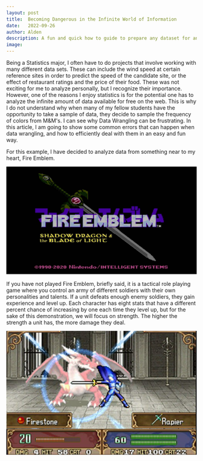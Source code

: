 ```yaml
---
layout: post
title:  Becoming Dangerous in the Infinite World of Information
date:   2022-09-26
author: Alden
description: A fun and quick how to guide to prepare any dataset for analysis
image: 
---
```

 
Being a Statistics major, I often have to do projects that involve working with many different data sets.  These can include the wind speed at certain reference sites
in order to predict the speed of the candidate site, or the effect of restaurant ratings and the price of their food.  These was not exciting for me to analyze 
personally, but I recognize their importance.  However, one of the reasons I enjoy statistics is for the potential one has to analyze the infinite amount of data
available for free on the web.  This is why I do not understand why when many of my fellow students have the opportunity to take a sample of data, they decide to
sample the frequency of colors from M&M's.  I can see why Data Wrangling can be frustrating.  In this article, I am going to show some common errors that can happen when data wrangling, and how to efficiently deal with them in an easy and fun way. 

For this example, I have decided to analyze data from something near to my heart, Fire Emblem.

![Test Image](https://github.com/aldenm01/stat386-projects/blob/main/assets/images/Fire_Emblem_Shadow_Dragon_Blade_of_Light_4.jpg)

If you have not played Fire Emblem, briefly said, it is a tactical role playing game where you control an army of different soldiers with their own personalities
and talents.  If a unit defeats enough enemy soldiers, they gain experience and level up.  Each character has eight stats that have a different percent chance of increasing by one each time they level up, but for the sake of this demonstration, we will focus on strength.  The higher the strength a unit has, the more damage they deal.

![Test Image](https://github.com/aldenm01/stat386-projects/blob/main/assets/images/Fire_Emblem_Battle.png)
